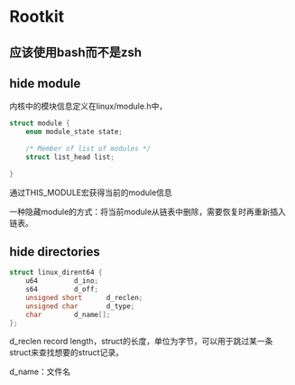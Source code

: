 # Rootkit

## 应该使用bash而不是zsh

## hide module

内核中的模块信息定义在linux/module.h中，

```C
struct module {
    enum module_state state;
    
    /* Member of list of modules */
    struct list_head list;
    
}
```

通过THIS_MODULE宏获得当前的module信息

一种隐藏module的方式：将当前module从链表中删除，需要恢复时再重新插入链表。

## hide directories

```C
struct linux_dirent64 {
    u64         d_ino;
    s64         d_off;
    unsigned short      d_reclen;
    unsigned char       d_type;
    char        d_name[];
};
```

d_reclen record length，struct的长度，单位为字节，可以用于跳过某一条struct来查找想要的struct记录。

d_name：文件名



